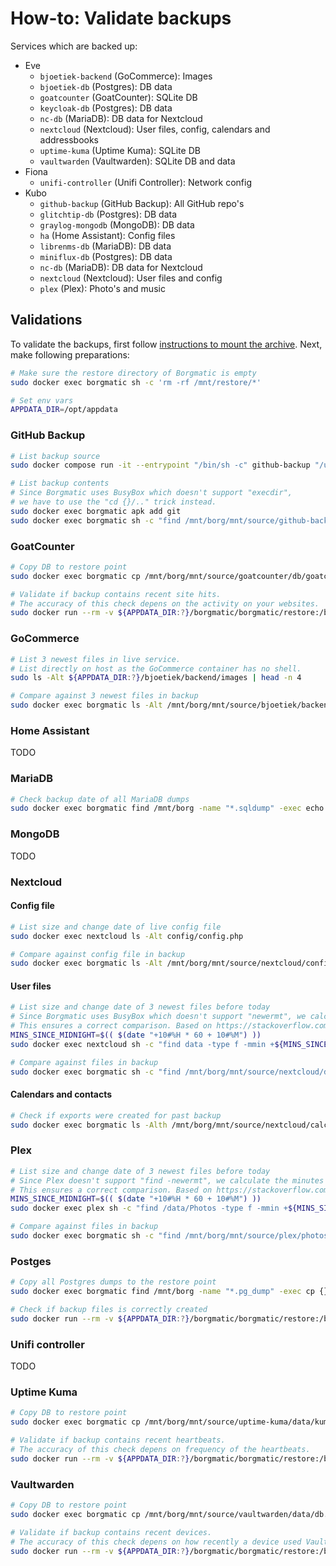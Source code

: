 # How-to: Validate backups

Services which are backed up:

- Eve
  - `bjoetiek-backend` (GoCommerce): Images
  - `bjoetiek-db` (Postgres): DB data
  - `goatcounter` (GoatCounter): SQLite DB
  - `keycloak-db` (Postgres): DB data
  - `nc-db` (MariaDB): DB data for Nextcloud
  - `nextcloud` (Nextcloud): User files, config, calendars and addressbooks
  - `uptime-kuma` (Uptime Kuma): SQLite DB
  - `vaultwarden` (Vaultwarden): SQLite DB and data
- Fiona
  - `unifi-controller` (Unifi Controller): Network config
- Kubo
  - `github-backup` (GitHub Backup): All GitHub repo's
  - `glitchtip-db` (Postgres): DB data
  - `graylog-mongodb` (MongoDB): DB data
  - `ha` (Home Assistant): Config files
  - `librenms-db` (MariaDB): DB data
  - `miniflux-db` (Postgres): DB data
  - `nc-db` (MariaDB): DB data for Nextcloud
  - `nextcloud` (Nextcloud): User files and config
  - `plex` (Plex): Photo's and music

## Validations

To validate the backups, first follow [instructions to mount the archive](Restore%20Borg%20backup.md).
Next, make following preparations:

```bash
# Make sure the restore directory of Borgmatic is empty
sudo docker exec borgmatic sh -c 'rm -rf /mnt/restore/*'

# Set env vars
APPDATA_DIR=/opt/appdata
```

### GitHub Backup

```bash
# List backup source
sudo docker compose run -it --entrypoint "/bin/sh -c" github-backup "/usr/bin/find /backup -type d -name refs -exec sh -c 'cd {}/..; git log -1 --all --date-order --format=\"%cI => \${PWD##*/}\"' \; | sort -r | head -n 3"

# List backup contents
# Since Borgmatic uses BusyBox which doesn't support "execdir",
# we have to use the "cd {}/.." trick instead.
sudo docker exec borgmatic apk add git
sudo docker exec borgmatic sh -c "find /mnt/borg/mnt/source/github-backup/backup -type d -name refs -exec bash -c 'cd {}/..; git log -1 --all --date-order --format=\"%cI => \${PWD##*/}\"' \; | sort -r | head -n 3"
```

### GoatCounter

```bash
# Copy DB to restore point
sudo docker exec borgmatic cp /mnt/borg/mnt/source/goatcounter/db/goatcounter.backup.sqlite3 /mnt/restore/goatcounter.sqlite3

# Validate if backup contains recent site hits.
# The accuracy of this check depens on the activity on your websites.
sudo docker run --rm -v ${APPDATA_DIR:?}/borgmatic/borgmatic/restore:/backup alpine sh -c 'apk add sqlite; sqlite3 --table /backup/goatcounter.sqlite3 "SELECT s.link_domain, max(h.hour) FROM hit_counts h JOIN sites s ON h.site_id = s.site_id GROUP BY s.link_domain;"'
```

### GoCommerce

```bash
# List 3 newest files in live service.
# List directly on host as the GoCommerce container has no shell.
sudo ls -Alt ${APPDATA_DIR:?}/bjoetiek/backend/images | head -n 4

# Compare against 3 newest files in backup
sudo docker exec borgmatic ls -Alt /mnt/borg/mnt/source/bjoetiek/backend/images | head -n 4
```

### Home Assistant

TODO

### MariaDB

```bash
# Check backup date of all MariaDB dumps
sudo docker exec borgmatic find /mnt/borg -name "*.sqldump" -exec echo {} \; -exec tail -n1 {} \; -exec echo Number of tables: \; -exec bash -c "grep -F 'CREATE TABLE' {} | wc -l" \;
```

### MongoDB

TODO

### Nextcloud

#### Config file

```bash
# List size and change date of live config file
sudo docker exec nextcloud ls -Alt config/config.php

# Compare against config file in backup
sudo docker exec borgmatic ls -Alt /mnt/borg/mnt/source/nextcloud/config/config/config.php
```

#### User files

```bash
# List size and change date of 3 newest files before today
# Since Borgmatic uses BusyBox which doesn't support "newermt", we calculate the minutes since midnight locally.
# This ensures a correct comparison. Based on https://stackoverflow.com/a/30374251
MINS_SINCE_MIDNIGHT=$(( $(date "+10#%H * 60 + 10#%M") ))
sudo docker exec nextcloud sh -c "find data -type f -mmin +${MINS_SINCE_MIDNIGHT:?} -exec stat -c '%Y %n' {} \; | sort -nr | head -n 3 | cut -d' ' -f2- | tr \\\n \\\0 | xargs -0 ls -lah"

# Compare against files in backup
sudo docker exec borgmatic sh -c "find /mnt/borg/mnt/source/nextcloud/data -type f -mmin +${MINS_SINCE_MIDNIGHT:?} -exec stat -c '%Y %n' {} \; | sort -nr | head -n 3 | cut -d' ' -f2- | tr \\\n \\\0 | xargs -0 ls -lah"
```

#### Calendars and contacts

```bash
# Check if exports were created for past backup
sudo docker exec borgmatic ls -Alth /mnt/borg/mnt/source/nextcloud/calcardbackup/calcardbackup_overwrite | head -n 50
```

### Plex

```bash
# List size and change date of 3 newest files before today
# Since Plex doesn't support "find -newermt", we calculate the minutes since midnight locally.
# This ensures a correct comparison. Based on https://stackoverflow.com/a/30374251
MINS_SINCE_MIDNIGHT=$(( $(date "+10#%H * 60 + 10#%M") ))
sudo docker exec plex sh -c "find /data/Photos -type f -mmin +${MINS_SINCE_MIDNIGHT:?} -exec stat -c '%Y %n' {} \; | sort -nr | head -n 3 | cut -d' ' -f2- | tr \\\n \\\0 | xargs -0 ls -lah"

# Compare against files in backup
sudo docker exec borgmatic sh -c "find /mnt/borg/mnt/source/plex/photos -type f -mmin +${MINS_SINCE_MIDNIGHT:?} -exec stat -c '%Y %n' {} \; | sort -nr | head -n 3 | cut -d' ' -f2- | tr \\\n \\\0 | xargs -0 ls -lah"
```

### Postges

```bash
# Copy all Postgres dumps to the restore point
sudo docker exec borgmatic find /mnt/borg -name "*.pg_dump" -exec cp {} /mnt/restore \;

# Check if backup files is correctly created
sudo docker run --rm -v ${APPDATA_DIR:?}/borgmatic/borgmatic/restore:/backup postgres:alpine bash -c 'for f in /backup/*.pg_dump; do echo $f; pg_restore --list $f | head -n 12; echo; done;'
```

### Unifi controller

TODO

### Uptime Kuma

```bash
# Copy DB to restore point
sudo docker exec borgmatic cp /mnt/borg/mnt/source/uptime-kuma/data/kuma.backup.db /mnt/restore/kuma.sqlite3

# Validate if backup contains recent heartbeats.
# The accuracy of this check depens on frequency of the heartbeats.
sudo docker run --rm -v ${APPDATA_DIR:?}/borgmatic/borgmatic/restore:/backup alpine sh -c 'apk add sqlite; sqlite3 --table /backup/kuma.sqlite3 "SELECT * FROM heartbeat ORDER BY time DESC LIMIT 3;"'
```

### Vaultwarden

```bash
# Copy DB to restore point
sudo docker exec borgmatic cp /mnt/borg/mnt/source/vaultwarden/data/db.backup.sqlite3 /mnt/restore/vaultwarden.sqlite3

# Validate if backup contains recent devices.
# The accuracy of this check depens on how recently a device used Vaultwarden.
sudo docker run --rm -v ${APPDATA_DIR:?}/borgmatic/borgmatic/restore:/backup alpine sh -c 'apk add sqlite; sqlite3 --table /backup/vaultwarden.sqlite3 "SELECT updated_at, name FROM devices ORDER BY updated_at DESC LIMIT 3;"'
```
